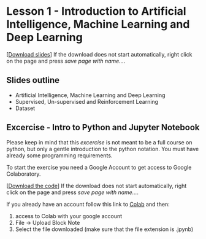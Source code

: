 # Lesson 1 - Introduction to Artificial Intelligence, Machine Learning and Deep Learning


[[Download slides](https://raw.githubusercontent.com/Sebbyraft/AI4EO/main/Lesson-1/slides-lesson-1.html?token=AICNAEUPELYZMTBVL25347LBJHERY)] If the download does not start automatically, right click on the page and press *save page with name...*.

## Slides outline
- Artificial Intelligence, Machine Learning and Deep Learning
- Supervised, Un-supervised and Reinforcement Learning
- Dataset

## Excercise - Intro to Python and Jupyter Notebook

Please keep in mind that this *excercise* is not meant to be a full course on python, but only a gentle introduction to the python notation. You must have already some programming requirements.


To start the exercise you need a Google Account to get access to Google Colaboratory.

[[Download the code](https://raw.githubusercontent.com/Sebbyraft/AI4EO/main/Lesson-1/Excercise1.ipynb?token=AICNAEX55YZFNUAGD23FYKTBJHKDG)] If the download does not start automatically, right click on the page and press *save page with name...*.

If you already have an account follow this link to [Colab](https://research.google.com/colaboratory/) and then:
1. access to Colab with your google account
2. File -> Upload Block Note
3. Select the file downloaded (make sure that the file extension is .jpynb)



